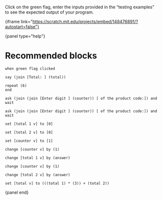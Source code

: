 Click on the green flag, enter the inputs provided in the “testing examples” to
see the expected output of your program.

{iframe link="https://scratch.mit.edu/projects/embed/148476891/?autostart=false"}

{panel type="help"}

# Recommended blocks

```scratch:split:random
when green flag clicked

say (join [Total: ] (total))
```


```scratch:split:random
repeat (6)
end
```

```scratch:split:random
ask (join (join [Enter digit ] (counter)) [ of the product code:]) and wait

ask (join (join [Enter digit ] (counter)) [ of the product code:]) and wait
```

```scratch:split:random
set [total 1 v] to [0]

set [total 2 v] to [0]

set [counter v] to [1]

change [counter v] by (1)

change [total 1 v] by (answer)

change [counter v] by (1)

change [total 2 v] by (answer)

set [total v] to (((total 1) * (3)) + (total 2))
```

{panel end}

